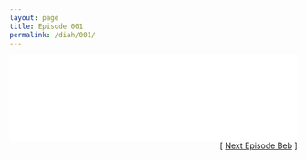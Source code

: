 ```yaml
---
layout: page
title: Episode 001
permalink: /diah/001/
---
```


<iframe allowfullscreen="true" frameborder="0" style="width:100%;" marginheight="0" marginwidth="0" mozallowfullscreen="true" scrolling="NO" src="//gdriveplayer.us/embed2.php?link=8QSvm2fmITW3nQQ2QhOP1Qy%252BEtwHPF89imSpAqewDimqnyth3YjEUnHLC0Qy1yHdXOxu6l3Uk9zgGKknXqPcpvoAwktuqeQZXgnkdxe5XoLrlEZZPL0tA5VHWElPu3xfn7PLUbtowk1XMAlbXNwdD4TyyBynsd81coPswBcWFk8HH37SS2z0Ce2zwjhAQqKl%252B67MVqHfA3Kl6f%252BeO7J6jm&amp;no_adult=yes" webkitallowfullscreen="true"></iframe>

<div align="right">[ <a href="/diah/002/">Next Episode Beb</a> ]</div>

